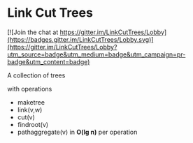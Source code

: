 # Link Cut Trees

[![Join the chat at https://gitter.im/LinkCutTrees/Lobby](https://badges.gitter.im/LinkCutTrees/Lobby.svg)](https://gitter.im/LinkCutTrees/Lobby?utm_source=badge&utm_medium=badge&utm_campaign=pr-badge&utm_content=badge)

A collection of trees

with operations
- maketree
- link(v,w)
- cut(v)
- findroot(v)
- pathaggregate(v)
in **O(lg n)** per operation
